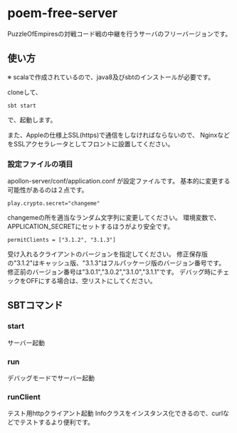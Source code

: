 # poem-free-server

PuzzleOfEmpiresの対戦コード戦の中継を行うサーバのフリーバージョンです。

## 使い方

※ scalaで作成されているので、java8及びsbtのインストールが必要です。

cloneして、
```
sbt start
```
で、起動します。

また、Appleの仕様上SSL(https)で通信をしなければならないので、
NginxなどをSSLアクセラレータとしてフロントに設置してください。

### 設定ファイルの項目

apollon-server/conf/application.conf が設定ファイルです。
基本的に変更する可能性があるのは２点です。

```
play.crypto.secret="changeme"
```
changemeの所を適当なランダム文字列に変更してください。
環境変数で、APPLICATION_SECRETにセットするほうがより安全です。

```
permitClients = ["3.1.2", "3.1.3"]
```
受け入れるクライアントのバージョンを指定してください。
修正保存版の"3.1.2"はキャッシュ版、"3.1.3"はフルパッケージ版のバージョン番号です。
修正前のバージョン番号は"3.0.1","3.0.2","3.1.0","3.1.1"です。
デバッグ時にチェックをOFFにする場合は、空リストにしてください。

## SBTコマンド

### start

サーバー起動

### run

デバッグモードでサーバー起動

### runClient

テスト用httpクライアント起動
Infoクラスをインスタンス化できるので、curlなどでテストするより便利です。

